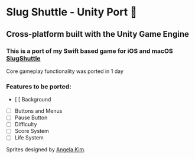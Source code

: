 # Slug Shuttle - Unity Port 🚀
## Cross-platform built with the Unity Game Engine
### This is a port of my Swift based game for iOS and macOS [SlugShuttle](https://github.com/TaylerUva/SlugShuttle)

Core gameplay functionality was ported in 1 day

### Features to be ported:
- [ [ Background
- [ ] Buttons and Menus
- [ ] Pause Button
- [ ] Difficulty
- [ ] Score System
- [ ] Life System

Sprites designed by [Angela Kim](https://github.com/AngelaKimmy).
